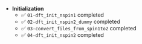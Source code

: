 - **Initialization**
  - ✅ `01-dft_init_nspin1` completed  
  - ✅ `02-dft_init_nspin2_dummy` completed  
  - ✅ `03-convert_files_from_spin1to2` completed  
  - ✅ `04-dft_init_nspin2` completed  

